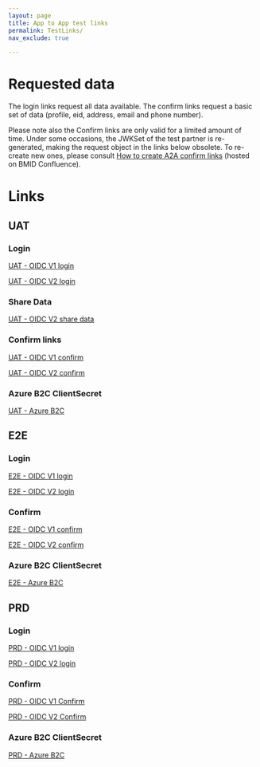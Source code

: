 ```yaml
---
layout: page
title: App to App test links
permalink: TestLinks/
nav_exclude: true

---
```


# Requested data

The login links request all data available.
The confirm links request a basic set of data (profile, eid, address, email and phone number).

Please note also the Confirm links are only valid for a limited amount of time. Under some occasions, the JWKSet of the test partner is re-generated, making the request object in the links below obsolete. To re-create new ones, please consult <a href="https://confluence.belgianmobileid.be/display/ITSME/How+to+create+A2A+Confirm+links" target="blank">How to create A2A confirm links</a> (hosted on BMID Confluence).

# Links

## UAT

### Login
<a href="https://uatmerchant.itsme.be/oidc/authorization?redirect_uri=https://core-emulators-ssl.default-clu01.mgmt.belgianmobileid.be/openidclient/uat_OIDC_TEST1/authz_cb&response_type=code&client_id=OIDC_TEST1&scope=openid+service:OIDC_TEST1_LOGIN+profile+phone+email+address+eid&state=anystate&nonce=anonce&prompt=login+consent&max_age=1&claims=%7B%22userinfo%22%3A%7B%22tag%3Asixdots.be%2C2020-03%3Aclaim_birthdate_as_string%22%3Anull%2C%22tag%3Asixdots.be%2C2016-06%3Aclaim_nationality%22%3Anull%2C%22tag%3Asixdots.be%2C2016-06%3Aclaim_eid%22%3Anull%2C%22tag%3Asixdots.be%2C2016-06%3Aclaim_city_of_birth%22%3Anull%2C%22tag%3Asixdots.be%2C2016-06%3Aclaim_country_of_birth%22%3Anull%2C%22tag%3Asixdots.be%2C2017-05%3Aclaim_device%22%3Anull%2C%22tag%3Asixdots.be%2C2017-05%3Aclaim_transaction_info%22%3Anull%2C%22tag%3Asixdots.be%2C2017-05%3Aclaim_photo%22%3Anull%7D%7D" target="blank">UAT - OIDC V1 login</a>
      
<a href="https://idp.uat.itsme.services/v2/authorization?response_type=code&client_id=OIDC_TEST1&redirect_uri=https://core-emulators-ssl.default-clu01.mgmt.belgianmobileid.be/openidclient/uat_OIDC_TEST1_I18N/authz_cb_withPicture&scope=openid+service:OIDC_TEST1_LOGIN_I18N+profile+phone+email+address+eid&state=anystate&nonce=anonce&prompt=login&max_age=1&claims=%7B%22userinfo%22%3A%7B%22http%3A%5C%2F%5C%2Fitsme.services%5C%2Fv2%5C%2Fclaim%5C%2Fclaim_citizenship%22%3Anull%2C%22http%3A%5C%2F%5C%2Fitsme.services%5C%2Fv2%5C%2Fclaim%5C%2Fplace_of_birth%22%3Anull%2C%22http%3A%5C%2F%5C%2Fitsme.services%5C%2Fv2%5C%2Fclaim%5C%2Fphysical_person_photo%22%3Anull%2C%22http%3A%5C%2F%5C%2Fitsme.services%5C%2Fv2%5C%2Fclaim%5C%2Fbirthdate_as_string%22%3Anull%2C%22http%3A%5C%2F%5C%2Fitsme.services%5C%2Fv2%5C%2Fclaim%5C%2Fclaim_device%22%3Anull%2C%22http%3A%5C%2F%5C%2Fitsme.services%5C%2Fv2%5C%2Fclaim%5C%2Ftransaction_info%22%3Anull%2C%22http%3A%5C%2F%5C%2Fitsme.services%5C%2Fv2%5C%2Fclaim%5C%2FvalidityFrom%22%3Anull%2C%22http%3A%5C%2F%5C%2Fitsme.services%5C%2Fv2%5C%2Fclaim%5C%2FvalidityTo%22%3Anull%2C%22http%3A%5C%2F%5C%2Fitsme.services%5C%2Fv2%5C%2Fclaim%5C%2FIDDocumentSN%22%3Anull%2C%22http%3A%5C%2F%5C%2Fitsme.services%5C%2Fv2%5C%2Fclaim%5C%2FIDDocumentType%22%3Anull%2C%22http%3A%5C%2F%5C%2Fitsme.services%5C%2Fv2%5C%2Fclaim%5C%2Fclaim_luxtrust_ssn%22%3Anull%2C%22http%3A%5C%2F%5C%2Fitsme.services%5C%2Fv2%5C%2Fclaim%5C%2FBENationalNumber%22%3Anull%2C%22http%3A%5C%2F%5C%2Fitsme.services%5C%2Fv2%5C%2Fclaim%5C%2Fclaim_nl_bsn%22%3Anull%7D%7D" target="blank">UAT - OIDC V2 login</a>

### Share Data
<a href="https://idp.uat.itsme.services/v2/authorization?response_type=code&client_id=OIDC_TEST1&redirect_uri=https://core-emulators-ssl.default-clu01.mgmt.belgianmobileid.be/openidclient/uat_OIDC_TEST1_I18N/authz_cb_withPicture&scope=openid+service:OIDC_TEST1_SHARE+profile+phone+email+address+eid&state=anystate&nonce=anonce&prompt=login&max_age=1&claims=%7B%22userinfo%22%3A%7B%22http%3A%5C%2F%5C%2Fitsme.services%5C%2Fv2%5C%2Fclaim%5C%2Fclaim_citizenship%22%3Anull%2C%22http%3A%5C%2F%5C%2Fitsme.services%5C%2Fv2%5C%2Fclaim%5C%2Fplace_of_birth%22%3Anull%2C%22http%3A%5C%2F%5C%2Fitsme.services%5C%2Fv2%5C%2Fclaim%5C%2Fphysical_person_photo%22%3Anull%2C%22http%3A%5C%2F%5C%2Fitsme.services%5C%2Fv2%5C%2Fclaim%5C%2Fbirthdate_as_string%22%3Anull%2C%22http%3A%5C%2F%5C%2Fitsme.services%5C%2Fv2%5C%2Fclaim%5C%2Fclaim_device%22%3Anull%2C%22http%3A%5C%2F%5C%2Fitsme.services%5C%2Fv2%5C%2Fclaim%5C%2Ftransaction_info%22%3Anull%2C%22http%3A%5C%2F%5C%2Fitsme.services%5C%2Fv2%5C%2Fclaim%5C%2FvalidityFrom%22%3Anull%2C%22http%3A%5C%2F%5C%2Fitsme.services%5C%2Fv2%5C%2Fclaim%5C%2FvalidityTo%22%3Anull%2C%22http%3A%5C%2F%5C%2Fitsme.services%5C%2Fv2%5C%2Fclaim%5C%2FIDDocumentSN%22%3Anull%2C%22http%3A%5C%2F%5C%2Fitsme.services%5C%2Fv2%5C%2Fclaim%5C%2FIDDocumentType%22%3Anull%2C%22http%3A%5C%2F%5C%2Fitsme.services%5C%2Fv2%5C%2Fclaim%5C%2Fclaim_luxtrust_ssn%22%3Anull%2C%22http%3A%5C%2F%5C%2Fitsme.services%5C%2Fv2%5C%2Fclaim%5C%2FBENationalNumber%22%3Anull%2C%22http%3A%5C%2F%5C%2Fitsme.services%5C%2Fv2%5C%2Fclaim%5C%2Fclaim_nl_bsn%22%3Anull%7D%7D" target="blank">UAT - OIDC V2 share data</a>



### Confirm links
<a href="https://uatmerchant.itsme.be/oidc/authorization?response_type=code&client_id=OIDC_TEST1&redirect_uri=https%3A%2F%2Fcore-emulators-ssl.default-clu01.mgmt.belgianmobileid.be%2Fopenidclient%2Fuat_OIDC_TEST1%2Fauthz_cb&scope=openid+service%3AOIDC_TEST1_APPROVAL+profile+phone+email+address+eid&state=anystate&nonce=anonce&prompt=login+consent&max_age=1&claims=%7B%22userinfo%22%3A%7B%22name%22%3A%7B%22essential%22%3Atrue%7D%7D%7D&request_uri=https://belgianmobileid.github.io:443/slate/RequestObject_UAT_OIDCv1.json" target="blank">UAT - OIDC V1 confirm</a>

<a href="https://idp.uat.itsme.services/v2/authorization?response_type=code&client_id=OIDC_TEST1&redirect_uri=https%3A%2F%2Fcore-emulators-ssl.default-clu01.mgmt.belgianmobileid.be%2Fopenidclient%2Fuat_OIDC_TEST1_I18N%2Fauthz_cb_withPicture&scope=openid+service%3AOIDC_TEST1_APPROVAL_I18N+profile+phone+email+address+eid&state=anystate&nonce=anonce&prompt=login+consent&max_age=1&claims=%7B%22userinfo%22%3A%7B%22name%22%3A%7B%22essential%22%3Atrue%7D%7D%7D&request_uri=https://belgianmobileid.github.io:443/slate/RequestObject_UAT_OIDCv2.json" target="blank">UAT - OIDC V2 confirm</a>

### Azure B2C ClientSecret

<a href="https://itsmedigitalidb2cuat.b2clogin.com/itsmedigitalidb2cuat.onmicrosoft.com/oauth2/v2.0/authorize?p=B2C_1_itsme_test&client_id=97c86891-c64f-41e6-aeb5-fa73b6805959&nonce=defaultNonce&redirect_uri=https%3A%2F%2Fjwt.ms&scope=openid&response_type=id_token&prompt=login" target="blank">UAT - Azure B2C</a>

    
## E2E

### Login

<a href="https://e2emerchant.itsme.be/oidc/authorization?redirect_uri=https://core-emulators-ssl.default-clu01.mgmt.belgianmobileid.be/openidclient/e2e_OIDC_TEST1/authz_cb&response_type=code&client_id=OIDC_TEST1&scope=openid+service:OIDC_TEST1_LOGIN+profile+phone+email+address+eid&state=anystate&nonce=anonce&prompt=login+consent&max_age=1&claims=%7B%22userinfo%22%3A%7B%22tag%3Asixdots.be%2C2020-03%3Aclaim_birthdate_as_string%22%3Anull%2C%22tag%3Asixdots.be%2C2016-06%3Aclaim_nationality%22%3Anull%2C%22tag%3Asixdots.be%2C2016-06%3Aclaim_eid%22%3Anull%2C%22tag%3Asixdots.be%2C2016-06%3Aclaim_city_of_birth%22%3Anull%2C%22tag%3Asixdots.be%2C2016-06%3Aclaim_country_of_birth%22%3Anull%2C%22tag%3Asixdots.be%2C2017-05%3Aclaim_device%22%3Anull%2C%22tag%3Asixdots.be%2C2017-05%3Aclaim_transaction_info%22%3Anull%2C%22tag%3Asixdots.be%2C2017-05%3Aclaim_photo%22%3Anull%7D%7D" target="blank">E2E - OIDC V1 login</a>

<a href="https://idp.e2e.itsme.services/v2/authorization?response_type=code&client_id=OIDC_TEST1&redirect_uri=https://core-emulators-ssl.default-clu01.mgmt.belgianmobileid.be/openidclient/e2e_OIDC_TEST1_I18N/authz_cb_withPicture&scope=openid+service:OIDC_TEST1_LOGIN_I18N+profile+phone+email+address+eid&state=anystate&nonce=anonce&prompt=login+consent&max_age=1&claims=%7B%22userinfo%22%3A%7B%22http%3A%5C%2F%5C%2Fitsme.services%5C%2Fv2%5C%2Fclaim%5C%2Fclaim_citizenship%22%3Anull%2C%22http%3A%5C%2F%5C%2Fitsme.services%5C%2Fv2%5C%2Fclaim%5C%2Fplace_of_birth%22%3Anull%2C%22http%3A%5C%2F%5C%2Fitsme.services%5C%2Fv2%5C%2Fclaim%5C%2Fphysical_person_photo%22%3Anull%2C%22http%3A%5C%2F%5C%2Fitsme.services%5C%2Fv2%5C%2Fclaim%5C%2Fbirthdate_as_string%22%3Anull%2C%22http%3A%5C%2F%5C%2Fitsme.services%5C%2Fv2%5C%2Fclaim%5C%2Fclaim_device%22%3Anull%2C%22http%3A%5C%2F%5C%2Fitsme.services%5C%2Fv2%5C%2Fclaim%5C%2Ftransaction_info%22%3Anull%2C%22http%3A%5C%2F%5C%2Fitsme.services%5C%2Fv2%5C%2Fclaim%5C%2FvalidityFrom%22%3Anull%2C%22http%3A%5C%2F%5C%2Fitsme.services%5C%2Fv2%5C%2Fclaim%5C%2FvalidityTo%22%3Anull%2C%22http%3A%5C%2F%5C%2Fitsme.services%5C%2Fv2%5C%2Fclaim%5C%2FIDDocumentSN%22%3Anull%2C%22http%3A%5C%2F%5C%2Fitsme.services%5C%2Fv2%5C%2Fclaim%5C%2FIDDocumentType%22%3Anull%2C%22http%3A%5C%2F%5C%2Fitsme.services%5C%2Fv2%5C%2Fclaim%5C%2Fclaim_luxtrust_ssn%22%3Anull%2C%22http%3A%5C%2F%5C%2Fitsme.services%5C%2Fv2%5C%2Fclaim%5C%2FBENationalNumber%22%3Anull%2C%22http%3A%5C%2F%5C%2Fitsme.services%5C%2Fv2%5C%2Fclaim%5C%2Fclaim_nl_bsn%22%3Anull%7D%7D" target="blank">E2E - OIDC V2 login</a>
      
### Confirm

<a href="https://e2emerchant.itsme.be/oidc/authorization?response_type=code&client_id=OIDC_TEST1&redirect_uri=https%3A%2F%2Fcore-emulators-ssl.default-clu01.mgmt.belgianmobileid.be%2Fopenidclient%2Fe2e_OIDC_TEST1%2Fauthz_cb&scope=openid+service%3AOIDC_TEST1_APPROVAL+profile+phone+email+address+eid&state=anystate&nonce=anonce&prompt=login+consent&max_age=1&claims=%7B%22userinfo%22%3A%7B%22name%22%3A%7B%22essential%22%3Atrue%7D%7D%7D&request_uri=https://belgianmobileid.github.io:443/slate/RequestObject_E2E_OIDCv1.json" target="blank">E2E - OIDC V1 confirm</a>

<a href="https://idp.e2e.itsme.services/v2/authorization?response_type=code&client_id=OIDC_TEST1&redirect_uri=https%3A%2F%2Fcore-emulators-ssl.default-clu01.mgmt.belgianmobileid.be%2Fopenidclient%2Fe2e_OIDC_TEST1_I18N%2Fauthz_cb_withPicture&scope=openid+service%3AOIDC_TEST1_APPROVAL_I18N+profile+phone+email+address+eid&state=anystate&nonce=anonce&prompt=login+consent&max_age=1&claims=%7B%22userinfo%22%3A%7B%22name%22%3A%7B%22essential%22%3Atrue%7D%7D%7D&request_uri=https://belgianmobileid.github.io:443/slate/RequestObject_E2E_OIDCv2.json" target="blank">E2E - OIDC V2 confirm</a>

### Azure B2C ClientSecret

<a href="https://itsmedigitalidb2ce2e.b2clogin.com/itsmedigitalidb2ce2e.onmicrosoft.com/oauth2/v2.0/authorize?p=B2C_1_itsme_userflow&client_id=e3ed773e-b123-46a3-86ba-721c37a7850d&nonce=defaultNonce&redirect_uri=https%3A%2F%2Fjwt.ms&scope=openid&response_type=id_token&prompt=login" target="blank">E2E - Azure B2C</a>

## PRD

### Login

<a href="https://merchant.itsme.be/oidc/authorization?redirect_uri=https://core-emulators-ssl.default-clu01.mgmt.belgianmobileid.be/openidclient/prod_OIDC_TEST1/authz_cb&response_type=code&client_id=OIDC_TEST1&scope=openid+service:OIDC_TEST1_LOGIN+profile+eid+phone+email+address&state=anystate&nonce=anonce&prompt=login&max_age=1&claims=%7B%22userinfo%22%3A%7B%22tag%3Asixdots.be%2C2020-03%3Aclaim_birthdate_as_string%22%3Anull%2C%22tag%3Asixdots.be%2C2016-06%3Aclaim_nationality%22%3Anull%2C%22tag%3Asixdots.be%2C2016-06%3Aclaim_eid%22%3Anull%2C%22tag%3Asixdots.be%2C2016-06%3Aclaim_city_of_birth%22%3Anull%2C%22tag%3Asixdots.be%2C2016-06%3Aclaim_country_of_birth%22%3Anull%2C%22tag%3Asixdots.be%2C2017-05%3Aclaim_device%22%3Anull%2C%22tag%3Asixdots.be%2C2017-05%3Aclaim_transaction_info%22%3Anull%2C%22tag%3Asixdots.be%2C2017-05%3Aclaim_photo%22%3Anull%7D%7D" target="blank">PRD - OIDC V1 login</a>
      
<a href="https://idp.prd.itsme.services/v2/authorization?response_type=code&client_id=OIDC_TEST1&redirect_uri=https://core-emulators-ssl.default-clu01.mgmt.belgianmobileid.be/openidclient/prod_OIDC_TEST1_I18N/authz_cb_withPicture&scope=openid+service:OIDC_TEST1_LOGIN_I18N+profile+eid+phone+email+address&state=anystate&nonce=anonce&prompt=login&max_age=1&claims=%7B%22userinfo%22%3A%7B%22http%3A%2F%2Fitsme.services%2Fv2%2Fclaim%2FBENationalNumber%22%3Anull%2C%22http%3A%2F%2Fitsme.services%2Fv2%2Fclaim%2Fclaim_citizenship%22%3Anull%2C%22http%3A%2F%2Fitsme.services%2Fv2%2Fclaim%2Fplace_of_birth%22%3Anull%2C%22http%3A%2F%2Fitsme.services%2Fv2%2Fclaim%2Fphysical_person_photo%22%3Anull%2C%22http%3A%2F%2Fitsme.services%2Fv2%2Fclaim%2Fbirthdate_as_string%22%3Anull%2C%22http%3A%2F%2Fitsme.services%2Fv2%2Fclaim%2Fclaim_device%22%3Anull%2C%22http%3A%2F%2Fitsme.services%2Fv2%2Fclaim%2Ftransaction_info%22%3Anull%2C%22http%3A%2F%2Fitsme.services%2Fv2%2Fclaim%2FvalidityFrom%22%3Anull%2C%22http%3A%2F%2Fitsme.services%2Fv2%2Fclaim%2FvalidityTo%22%3Anull%2C%22http%3A%2F%2Fitsme.services%2Fv2%2Fclaim%2FIDDocumentSN%22%3Anull%2C%22http%3A%2F%2Fitsme.services%2Fv2%2Fclaim%2FIDDocumentType%22%3Anull%2C%22http%3A%2F%2Fitsme.services%2Fv2%2Fclaim%2Fclaim_luxtrust_ssn%22%3Anull%2C%22http%3A%2F%2Fitsme.services%2Fv2%2Fclaim%2FBENationalNumber%22%3Anull%2C%22http%3A%2F%2Fitsme.services%2Fv2%2Fclaim%2Fclaim_nl_bsn%22%3Anull%7D%7D" target="blank">PRD - OIDC V2 login</a>

### Confirm

<a href="https://merchant.itsme.be/oidc/authorization?response_type=code&client_id=OIDC_TEST1&redirect_uri=https%3A%2F%2Fcore-emulators-ssl.default-clu01.mgmt.belgianmobileid.be%2Fopenidclient%2Fprod_OIDC_TEST1%2Fauthz_cb&scope=openid+service%3AOIDC_TEST1_APPROVAL+profile+phone+email+address+eid&state=anystate&nonce=anonce&prompt=login+consent&max_age=1&claims=%7B%22userinfo%22%3A%7B%22name%22%3A%7B%22essential%22%3Atrue%7D%7D%7D&request_uri=https://belgianmobileid.github.io:443/slate/RequestObject_PRD_OIDCv1.json" target="blank">PRD - OIDC V1 Confirm</a>

<a href="https://idp.prd.itsme.services/v2/authorization?response_type=code&client_id=OIDC_TEST1&redirect_uri=https%3A%2F%2Fcore-emulators-ssl.default-clu01.mgmt.belgianmobileid.be%2Fopenidclient%2Fprod_OIDC_TEST1_I18N%2Fauthz_cb_withPicture&scope=openid+service%3AOIDC_TEST1_APPROVAL_I18N+profile+phone+email+address+eid&state=anystate&nonce=anonce&prompt=login+consent&max_age=1&claims=%7B%22userinfo%22%3A%7B%22name%22%3A%7B%22essential%22%3Atrue%7D%7D%7D&request_uri=https://belgianmobileid.github.io:443/slate/RequestObject_PRD_OIDCv2.json" target="blank">PRD - OIDC V2 Confirm</a>

### Azure B2C ClientSecret

<a href="https://itsmedigitalidb2cprd.b2clogin.com/itsmedigitalidb2cprd.onmicrosoft.com/oauth2/v2.0/authorize?p=B2C_1_itsme_prd&client_id=16addb8f-1d28-476c-b2f5-f65a8ff660fe&nonce=defaultNonce&redirect_uri=https%3A%2F%2Fjwt.ms%2F&scope=openid&response_type=id_token&prompt=login" target="blank">PRD - Azure B2C</a>
